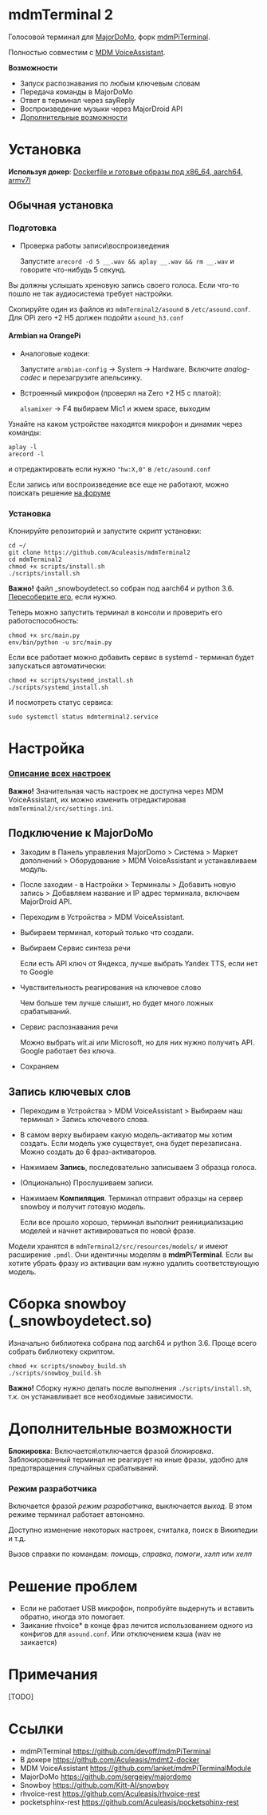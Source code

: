 # mdmTerminal 2
Голосовой терминал для [MajorDoMo](https://github.com/sergejey/majordomo), форк [mdmPiTerminal](https://github.com/devoff/mdmPiTerminal).

Полностью совместим с [MDM VoiceAssistant](https://github.com/lanket/mdmPiTerminalModule).

**Возможности**
- Запуск распознавания по любым ключевым словам
- Передача команды в MajorDoMo
- Ответ в терминал через sayReply
- Воспроизведение музыки через MajorDroid API
- [Дополнительные возможности](#Дополнительные-возможности)

# Установка
**Используя докер**: [Dockerfile и готовые образы под x86_64, aarch64, armv7l](https://github.com/Aculeasis/mdmt2-docker)

## Обычная установка
### Подготовка
- Проверка работы записи\воспроизведения

  Запустите `arecord -d 5 __.wav && aplay __.wav && rm __.wav` и говорите что-нибудь 5 секунд.

Вы должны услышать хреновую запись своего голоса. Если что-то пошло не так аудиосистема требует настройки.

Скопируйте один из файлов из `mdmTerminal2/asound` в `/etc/asound.conf`. Для OPi zero +2 H5 должен подойти `asound_h3.conf
`
#### Armbian на OrangePi
- Аналоговые кодеки:

  Запустите `armbian-config` -> System -> Hardware. Включите *analog-codec* и перезагрузите апельсинку.
- Встроенный микрофон (проверял на Zero +2 H5 с платой):

  `alsamixer` -> F4 выбираем Mic1 и жмем space, выходим

Узнайте на каком устройстве находятся микрофон и динамик через команды:

    aplay -l
    arecord -l

и отредактировать если нужно `"hw:X,0"` в `/etc/asound.conf`

Если запись или воспроизведение все еще не работают, можно поискать решение [на форуме](https://majordomo.smartliving.ru/forum/viewtopic.php?f=5&t=5460)

### Установка
Клонируйте репозиторий и запустите скрипт установки:

    cd ~/
    git clone https://github.com/Aculeasis/mdmTerminal2
    cd mdmTerminal2
    chmod +x scripts/install.sh
    ./scripts/install.sh

**Важно!** файл _snowboydetect.so собран под aarch64 и python 3.6. [Пересоберите его](#Сборка-snowboy-_snowboydetectso), если нужно.

Теперь можно запустить терминал в консоли и проверить его работоспособность:

    chmod +x src/main.py
    env/bin/python -u src/main.py

Если все работает можно добавить сервис в systemd - терминал будет запускаться автоматически:

    chmod +x scripts/systemd_install.sh
    ./scripts/systemd_install.sh

И посмотреть статус сервиса:

    sudo systemctl status mdmterminal2.service

# Настройка
### [Описание всех настроек](https://github.com/Aculeasis/mdmTerminal2/wiki/settings.ini)
**Важно!** Значительная часть настроек не доступна через MDM VoiceAssistant, их можно изменить отредактировав `mdmTerminal2/src/settings.ini`.

## Подключение к MajorDoMo
- Заходим в Панель управления MajorDomo > Система > Маркет дополнений > Оборудование > MDM VoiceAssistant и устанавливаем модуль.
- После заходим - в Настройки > Терминалы > Добавить новую запись > Добавляем название и IP адрес терминала, включаем MajorDroid API.
- Переходим в Устройства >  MDM VoiceAssistant.
- Выбираем терминал, который только что создали.
- Выбираем Сервис синтеза речи

  Если есть API ключ от Яндекса, лучше выбрать Yandex TTS, если нет то Google
- Чувствительность реагирования на ключевое слово

  Чем больше тем лучше слышит, но будет много ложных срабатываний.
- Сервис распознавания речи

  Можно выбрать wit.ai или Microsoft, но для них нужно получить API. Google работает без ключа.
- Сохраняем
## Запись ключевых слов
- Переходим в Устройства >  MDM VoiceAssistant > Выбираем наш терминал > Запись ключевого слова.
- В самом верху выбираем какую модель-активатор мы хотим создать. Если модель уже существует, она будет перезаписана. Можно создать до 6 фраз-активаторов.
- Нажимаем **Запись**, последовательно записываем 3 образца голоса.
- (Опционально) Прослушиваем записи.
- Нажимаем **Компиляция**. Терминал отправит образцы на сервер snowboy и получит готовую модель.

  Если все прошло хорошо, терминал выполнит реинициализацию моделей и начнет активироваться по новой фразе.

Модели хранятся в `mdmTerminal2/src/resources/models/` и имеют расширение `.pmdl`. Они идентичны моделям в **mdmPiTerminal**. Если вы хотите убрать фразу из активации вам нужно удалить соответствующую модель.

# Сборка snowboy (_snowboydetect.so)
Изначально библиотека собрана под aarch64 и python 3.6. Проще всего собрать библиотеку скриптом.

    chmod +x scripts/snowboy_build.sh
    ./scripts/snowboy_build.sh
**Важно!** Сборку нужно делать после выполнения `./scripts/install.sh`, т.к. он устанавливает все необходимые зависимости.

# Дополнительные возможности
**Блокировка**: Включается\отключается фразой _блокировка_. Заблокированный терминал не реагирует на иные фразы, удобно для предотвращения случайных срабатываний.
### Режим разработчика
Включается фразой _режим разработчика_, выключается _выход_. В этом режиме терминал работает автономно.

Доступно изменение некоторых настроек, считалка, поиск в Википедии и т.д.

Вызов справки по командам: _помощь_, _справка_, _помоги_, _хэлп_ или _хелп_

# Решение проблем
- Если не работает USB микрофон, попробуйте выдернуть и вставить обратно, иногда это помогает.
- Заикание rhvoice* в конце фраз лечится использованием одного из конфигов для `asound.conf`. Или отключением кэша (wav не заикается)

# Примечания
[TODO]

# Ссылки
- mdmPiTerminal https://github.com/devoff/mdmPiTerminal
- В докере https://github.com/Aculeasis/mdmt2-docker
- MDM VoiceAssistant https://github.com/lanket/mdmPiTerminalModule
- MajorDoMo https://github.com/sergejey/majordomo
- Snowboy https://github.com/Kitt-AI/snowboy
- rhvoice-rest https://github.com/Aculeasis/rhvoice-rest
- pocketsphinx-rest https://github.com/Aculeasis/pocketsphinx-rest
